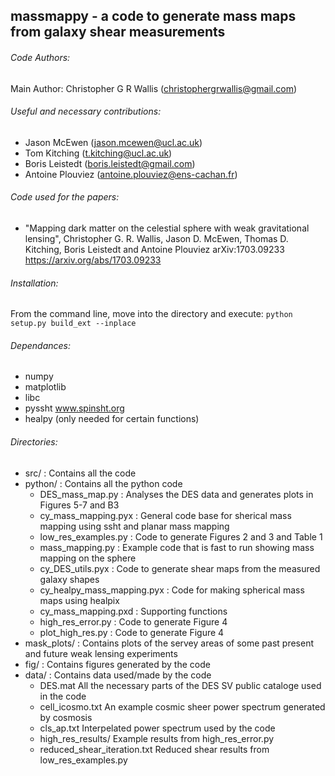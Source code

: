 ## massmappy - a code to generate mass maps from galaxy shear measurements

###### Code Authors: 
Main Author: Christopher G R Wallis (christophergrwallis@gmail.com)

###### Useful and necessary contributions:
* Jason McEwen (jason.mcewen@ucl.ac.uk)
* Tom Kitching (t.kitching@ucl.ac.uk)
* Boris Leistedt (boris.leistedt@gmail.com)
* Antoine Plouviez (antoine.plouviez@ens-cachan.fr)

###### Code used for the papers:  

* "Mapping dark matter on the celestial sphere with weak gravitational lensing", Christopher G. R. Wallis, Jason D. McEwen, Thomas D. Kitching, Boris Leistedt and Antoine Plouviez arXiv:1703.09233 https://arxiv.org/abs/1703.09233

###### Installation:

From the command line, move into the directory and execute: `python setup.py build_ext --inplace`

###### Dependances:
* numpy
* matplotlib
* libc
* pyssht www.spinsht.org
* healpy (only needed for certain functions)


###### Directories:

* src/ 	  	: Contains all the code
* python/ 	: Contains all the python code
	* DES_mass_map.py 	: Analyses the DES data and generates plots in Figures 5-7 and B3
	* cy_mass_mapping.pyx	: General code base for sherical mass mapping using ssht and planar mass mapping
	* low_res_examples.py 	: Code to generate Figures 2 and 3 and Table 1
	* mass_mapping.py 	: Example code that is fast to run showing mass mapping on the sphere
	* cy_DES_utils.pyx 	: Code to generate shear maps from the measured galaxy shapes
	* cy_healpy_mass_mapping.pyx : Code for making spherical mass maps using healpix
	* cy_mass_mapping.pxd	: Supporting functions
	* high_res_error.py 	: Code to generate Figure 4
	* plot_high_res.py 	: Code to generate Figure 4
* mask_plots/	: Contains plots of the servey areas of some past present and future weak lensing experiments
* fig/ 		: Contains figures generated by the code
* data/ 	: Contains data used/made by the code
	* DES.mat          					All the necessary parts of the DES SV public cataloge used in the code           
	* cell_icosmo.txt             		An example cosmic sheer power spectrum generated by cosmosis
	* cls_ap.txt                  		Interpelated power spectrum used by the code
	* high_res_results/            		Example results from high_res_error.py
	* reduced_shear_iteration.txt			Reduced shear results from low_res_examples.py
